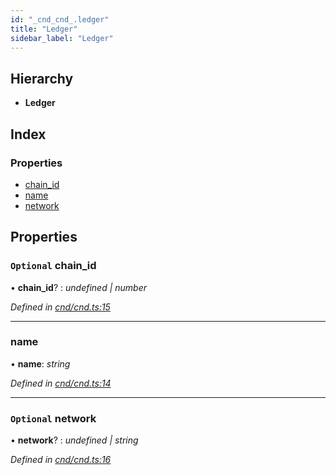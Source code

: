 ```yaml
---
id: "_cnd_cnd_.ledger"
title: "Ledger"
sidebar_label: "Ledger"
---
```


## Hierarchy

* **Ledger**

## Index

### Properties

* [chain_id](_cnd_cnd_.ledger.md#optional-chain_id)
* [name](_cnd_cnd_.ledger.md#name)
* [network](_cnd_cnd_.ledger.md#optional-network)

## Properties

### `Optional` chain_id

• **chain_id**? : *undefined | number*

*Defined in [cnd/cnd.ts:15](https://github.com/comit-network/comit-js-sdk/blob/701099a/src/cnd/cnd.ts#L15)*

___

###  name

• **name**: *string*

*Defined in [cnd/cnd.ts:14](https://github.com/comit-network/comit-js-sdk/blob/701099a/src/cnd/cnd.ts#L14)*

___

### `Optional` network

• **network**? : *undefined | string*

*Defined in [cnd/cnd.ts:16](https://github.com/comit-network/comit-js-sdk/blob/701099a/src/cnd/cnd.ts#L16)*

